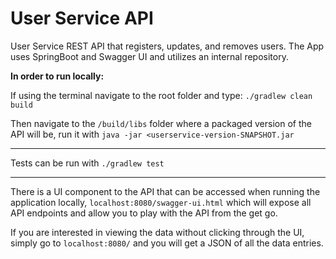 # User Service API
User Service REST API that registers, updates, and removes users.
The App uses SpringBoot and Swagger UI and utilizes an internal repository.

**In order to run locally:**

If using the terminal navigate to the root folder and type: `./gradlew clean build`

Then navigate to the `/build/libs` folder where a packaged version of the API will be,
run it with `java -jar <userservice-version-SNAPSHOT.jar`
________
Tests can be run with `./gradlew test`
________
There is a UI component to the API that can be accessed when running the application locally,
`localhost:8080/swagger-ui.html` which will expose all API endpoints and allow you to play with the API from the get go.

If you are interested in viewing the data without clicking through the UI, simply go to `localhost:8080/` and you will get a JSON of all the data entries.